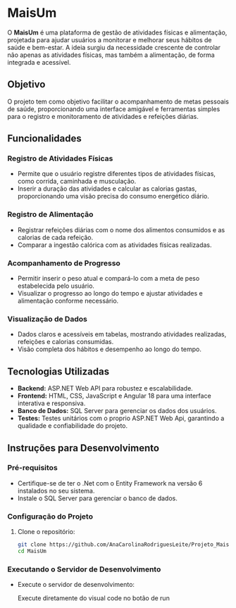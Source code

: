 # MaisUm

O **MaisUm** é uma plataforma de gestão de atividades físicas e alimentação, projetada para ajudar usuários a monitorar e melhorar seus hábitos de saúde e bem-estar. A ideia surgiu da necessidade crescente de controlar não apenas as atividades físicas, mas também a alimentação, de forma integrada e acessível.

## Objetivo

O projeto tem como objetivo facilitar o acompanhamento de metas pessoais de saúde, proporcionando uma interface amigável e ferramentas simples para o registro e monitoramento de atividades e refeições diárias.

## Funcionalidades

### Registro de Atividades Físicas
- Permite que o usuário registre diferentes tipos de atividades físicas, como corrida, caminhada e musculação.
- Inserir a duração das atividades e calcular as calorias gastas, proporcionando uma visão precisa do consumo energético diário.

### Registro de Alimentação
- Registrar refeições diárias com o nome dos alimentos consumidos e as calorias de cada refeição.
- Comparar a ingestão calórica com as atividades físicas realizadas.

### Acompanhamento de Progresso
- Permitir inserir o peso atual e compará-lo com a meta de peso estabelecida pelo usuário.
- Visualizar o progresso ao longo do tempo e ajustar atividades e alimentação conforme necessário.

### Visualização de Dados
- Dados claros e acessíveis em tabelas, mostrando atividades realizadas, refeições e calorias consumidas.
- Visão completa dos hábitos e desempenho ao longo do tempo.

## Tecnologias Utilizadas
- **Backend:** ASP.NET Web API para robustez e escalabilidade.
- **Frontend:** HTML, CSS, JavaScript e Angular 18 para uma interface interativa e responsiva.
- **Banco de Dados:** SQL Server para gerenciar os dados dos usuários.
- **Testes:** Testes unitários com o proprio ASP.NET Web Api, garantindo a qualidade e confiabilidade do projeto.

## Instruções para Desenvolvimento

### Pré-requisitos
- Certifique-se de ter o .Net com o Entity Framework na versão 6 instalados no seu sistema.
- Instale o SQL Server para gerenciar o banco de dados.

### Configuração do Projeto

1. Clone o repositório:
   ```bash
   git clone https://github.com/AnaCarolinaRodriguesLeite/Projeto_MaisUm
   cd MaisUm

### Executando o Servidor de Desenvolvimento
- Execute o servidor de desenvolvimento:
   
  Execute diretamente do visual code no botão de run
